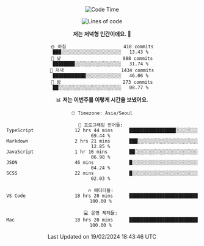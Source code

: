<div align='center'>
 
<!--START_SECTION:waka-->
![Code Time](http://img.shields.io/badge/Code%20Time-3%2C394%20hrs%2013%20mins-blue)

![Lines of code](https://img.shields.io/badge/%EC%A0%80%EB%8A%94%20%EC%97%AC%ED%83%9C%EA%B9%8C%EC%A7%80%20-1.5%20million%20%EC%A4%84%EC%9D%98%20%EC%BD%94%EB%93%9C%EB%A5%BC%20%EC%9E%91%EC%84%B1%ED%96%88%EC%96%B4%EC%9A%94.-blue)

**저는 저녁형 인간이에요. 🦉** 

```text
🌞 아침                     418 commits         ███░░░░░░░░░░░░░░░░░░░░░░   13.43 % 
🌆 낮　                     988 commits         ████████░░░░░░░░░░░░░░░░░   31.74 % 
🌃 저녁                     1434 commits        ████████████░░░░░░░░░░░░░   46.06 % 
🌙 밤　                     273 commits         ██░░░░░░░░░░░░░░░░░░░░░░░   08.77 % 
```


📊 **저는 이번주를 이렇게 시간을 보냈어요.** 

```text
🕑︎ Timezone: Asia/Seoul

💬 프로그래밍 언어들: 
TypeScript               12 hrs 44 mins      █████████████████░░░░░░░░   69.44 % 
Markdown                 2 hrs 21 mins       ███░░░░░░░░░░░░░░░░░░░░░░   12.85 % 
JavaScript               1 hr 16 mins        ██░░░░░░░░░░░░░░░░░░░░░░░   06.98 % 
JSON                     46 mins             █░░░░░░░░░░░░░░░░░░░░░░░░   04.24 % 
SCSS                     22 mins             █░░░░░░░░░░░░░░░░░░░░░░░░   02.03 % 

🔥 에디터들: 
VS Code                  18 hrs 20 mins      █████████████████████████   100.00 % 

💻 운영 체제들: 
Mac                      18 hrs 20 mins      █████████████████████████   100.00 % 
```


 Last Updated on 19/02/2024 18:43:46 UTC
<!--END_SECTION:waka-->
 </div>
<!---
Emewjin/Emewjin is a ✨ special ✨ repository because its `README.md` (this file) appears on your GitHub profile.
You can click the Preview link to take a look at your changes.
--->
